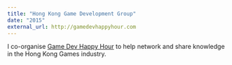 ```yaml
---
title: "Hong Kong Game Development Group"
date: "2015"
external_url: http://gamedevhappyhour.com
---
```


I co-organise [Game Dev Happy Hour](http://gamedevhappyhour.com) to help network and share knowledge in the Hong Kong Games industry.
